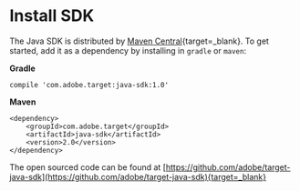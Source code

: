 # Install SDK

The Java SDK is distributed by [Maven Central](https://search.maven.org/artifact/com.adobe.target/target-java-sdk){target=_blank}. To get started, add it as a dependency by installing in `gradle` or `maven`:

**Gradle**

```
compile 'com.adobe.target:java-sdk:1.0'
```

**Maven**

```
<dependency>
    <groupId>com.adobe.target</groupId>
    <artifactId>java-sdk</artifactId>
    <version>2.0</version>
</dependency>
```

The open sourced code can be found at [https://github.com/adobe/target-java-sdk](https://github.com/adobe/target-java-sdk){target=_blank}